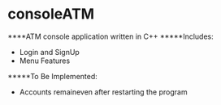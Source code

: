 # consoleATM

****ATM console application written in C++
*****Includes:
- Login and SignUp
- Menu Features

*****To Be Implemented:
- Accounts remaineven after restarting the program
